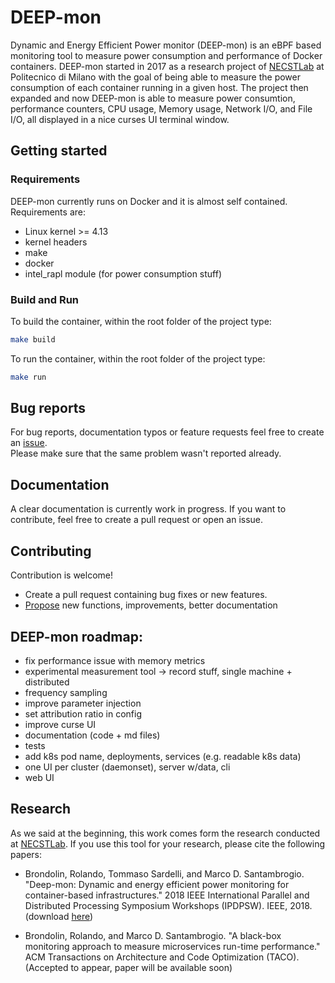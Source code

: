 # DEEP-mon

Dynamic and Energy Efficient Power monitor (DEEP-mon) is an eBPF based monitoring tool to measure power consumption and performance of Docker containers. DEEP-mon started in 2017 as a research project of [NECSTLab](https://necst.it) at Politecnico di Milano with the goal of being able to measure the power consumption of each container running in a given host. The project then expanded and now DEEP-mon is able to measure power consumtion, performance counters, CPU usage, Memory usage, Network I/O, and File I/O, all displayed in a nice curses UI terminal window.

## Getting started

### Requirements

DEEP-mon currently runs on Docker and it is almost self contained. Requirements are:

- Linux kernel >= 4.13
- kernel headers
- make
- docker
- intel_rapl module (for power consumption stuff)

### Build and Run

To build the container, within the root folder of the project type:

```bash
make build
```

To run the container, within the root folder of the project type:

```bash
make run
```

## Bug reports

For bug reports, documentation typos or feature requests feel free to create an [issue](https://github.com/necst/DEEP-mon/issues).  
Please make sure that the same problem wasn't reported already.

## Documentation

A clear documentation is currently work in progress. If you want to contribute, feel free to create a pull request or open an issue.

## Contributing

Contribution is welcome!

* Create a pull request containing bug fixes or new features.
* [Propose](https://github.com/necst/DEEP-mon/issues/new) new functions, improvements, better documentation

## DEEP-mon roadmap:
* fix performance issue with memory metrics
* experimental measurement tool -> record stuff, single machine + distributed
* frequency sampling
* improve parameter injection
* set attribution ratio in config
* improve curse UI
* documentation (code + md files)
* tests
* add k8s pod name, deployments, services (e.g. readable k8s data)
* one UI per cluster (daemonset), server w/data, cli
* web UI

## Research

As we said at the beginning, this work comes form the research conducted at [NECSTLab](https://necst.it). If you use this tool for your research, please cite the following papers:

* Brondolin, Rolando, Tommaso Sardelli, and Marco D. Santambrogio. "Deep-mon: Dynamic and energy efficient power monitoring for container-based infrastructures." 2018 IEEE International Parallel and Distributed Processing Symposium Workshops (IPDPSW). IEEE, 2018. (download [here](https://ieeexplore.ieee.org/abstract/document/8425477))

* Brondolin, Rolando, and Marco D. Santambrogio. "A black-box monitoring approach to measure microservices run-time performance." ACM Transactions on Architecture and Code Optimization (TACO). (Accepted to appear, paper will be available soon)

